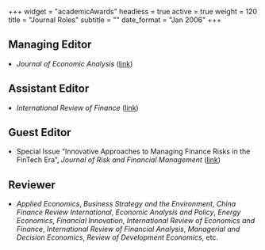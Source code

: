 +++
widget = "academicAwards"
headless = true
active = true
weight = 120
title = "Journal Roles"
subtitle = ""
date_format = "Jan 2006"
+++

<h2>Managing Editor</h2>
<ul style="padding-left: 1.2em;">
  <li>
    <p style="margin-bottom: 1em;">
      <em>Journal of Economic Analysis</em> (<a href="https://www.anserpress.org/journal/jea" target="_blank">link</a>)
    </p>
  </li>
</ul>

<h2>Assistant Editor</h2>
<ul style="padding-left: 1.2em;">
  <li>
    <p style="margin-bottom: 1em;">
      <em>International Review of Finance</em> (<a href="https://onlinelibrary.wiley.com/journal/14682443" target="_blank">link</a>)
    </p>
  </li>
</ul>

<h2>Guest Editor</h2>
<ul style="padding-left: 1.2em;">
  <li>
    <p style="margin-bottom: 1em;">
      Special Issue “Innovative Approaches to Managing Finance Risks in the FinTech Era”, <em>Journal of Risk and Financial Management</em>
      (<a href="https://www.mdpi.com/journal/jrfm/special_issues/V8K89X54R3" target="_blank">link</a>)
    </p>
  </li>
</ul>

<h2>Reviewer</h2>
<ul style="padding-left: 1.2em;">
  <li>
    <p style="margin-bottom: 1em;">
      <em>Applied Economics</em>, <em>Business Strategy and the Environment</em>, <em>China Finance Review International</em>, <em>Economic Analysis and Policy</em>, <em>Energy Economics</em>, <em>Financial Innovation</em>, <em>International Review of Economics and Finance</em>, <em>International Review of Financial Analysis</em>, <em>Managerial and Decision Economics</em>, <em>Review of Development Economics</em>, etc.
    </p>
  </li>
</ul>
